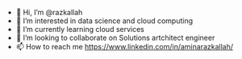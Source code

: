 - 👋 Hi, I’m @razkallah
- 👀 I’m interested in data science and cloud computing
- 🌱 I’m currently learning cloud services
- 💞️ I’m looking to collaborate on Solutions artchitect engineer
- 📫 How to reach me https://www.linkedin.com/in/aminarazkallah/

<!---
razkallah/razkallah is a ✨ special ✨ repository because its `README.md` (this file) appears on your GitHub profile.
You can click the Preview link to take a look at your changes.
--->
